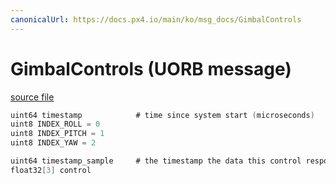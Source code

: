 ```yaml
---
canonicalUrl: https://docs.px4.io/main/ko/msg_docs/GimbalControls
---
```


# GimbalControls (UORB message)



[source file](https://github.com/PX4/PX4-Autopilot/blob/release/1.14/msg/GimbalControls.msg)

```c
uint64 timestamp            # time since system start (microseconds)
uint8 INDEX_ROLL = 0
uint8 INDEX_PITCH = 1
uint8 INDEX_YAW = 2

uint64 timestamp_sample     # the timestamp the data this control response is based on was sampled
float32[3] control

```
